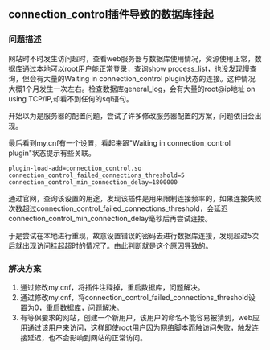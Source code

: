 ## connection_control插件导致的数据库挂起

### 问题描述

网站时不时发生访问超时，查看web服务器与数据库使用情况，资源使用正常，数据库通过本地可以root用户能正常登录，查询show process_list，也没发现慢查询，但会有大量的Waiting in connection_control plugin状态的连接。这种情况大概1个月发生一次左右。检查数据库general_log，会有大量的root@ip地址 on  using TCP/IP,却看不到任何的sql语句。

开始以为是服务器的配置问题，尝试了许多修改服务器配置的方案，问题依旧会出现。

最后看到my.cnf有一个设置，看起来跟"Waiting in connection_control plugin"状态提示有些关联。
```
plugin-load-add=connection_control.so
connection_control_failed_connections_threshold=5
connection_control_min_connection_delay=1800000
```

通过官网，查询该设置的用途，发现该插件是用来限制连接频率的，如果连接失败次数超过connection_control_failed_connections_threshold，会延迟connection_control_min_connection_delay毫秒后再尝试连接。

于是尝试在本地进行重现，故意设置错误的密码去进行数据库连接，发现超过5次后就出现访问挂起超时的情况了。由此判断就是这个原因导致的。

### 解决方案

1. 通过修改my.cnf，将插件注释掉，重启数据库，问题解决。
2. 通过修改my.cnf，将connection_control_failed_connections_threshold设置为0，重启数据库，问题解决。
3. 有等保要求的网站，创建一个新用户，该用户的命名不能容易被猜到，web应用通过该用户来访问，这样即使root用户因为网络脚本而触访问失败，触发连接延迟，也不会影响到网站的正常访问。